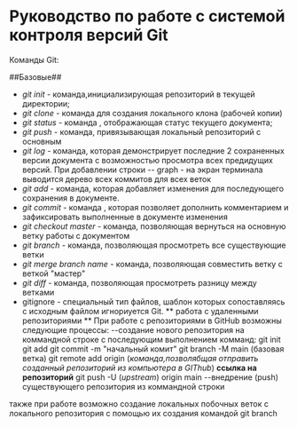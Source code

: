 # Руководство по работе с системой контроля версий Git
Команды Git:

##Базовые##

* *git init* - команда,инициализирующая репозиторий в текущей директории;
* *git clone* -  команда для создания локального клона (рабочей копии)
* *git status* - команда , отображающая статус текущего документа;
* *git push* - команда, привязывающая локальный репозиторий с основным
* *git log* - команда, которая демонстрирует последние 2 сохраненных версии документа с возможностью просмотра всех предидущих версий. При добавлении строки -- graph - на экран терминала выводится дерево всех коммитов для всех веток
* *git add* - команда, которая добавляет изменения для последующего сохранения в документе. 
* *git commit* - команда , которая позволяет дополнить комментарием и зафиксировать выполненные в документе изменения
* *git checkout master* - команда, позволяющая вернуться на основную ветку работы с документом
* *git branch* - команда, позволяющая просмотреть все существующие ветки
* *git merge _branch name_* - команда, позволяющая совместить ветку с веткой "мастер"
* *git diff* - команда, позволяющая просмотреть разницу между ветками 
* gitignore - cпециальный тип файлов, шаблон которых сопоставляясь с исходным файлом игнориуется Git.
** работа с удаленными репозиториями **
При работе с репозиториями в GitHub возможны следующие процессы:
--создание нового репозитория на коммандной строке с последующим выполнением комманд:
    git init
    git add
    git commit -m "начальный комит"
    git branch -M main (базовая ветка)
    git remote add origin (*команда,позволябщая отправить созданный репозиторий из компьютера в GIThub*) __cсылка на репозиторий__
    git push -U (*upstream*) origin main
--внедрение (push) существующего репозитория из коммандной строки

также при работе возможно создание локальных побочных веток с локального репозитория с помощью их создания командой git branch  
